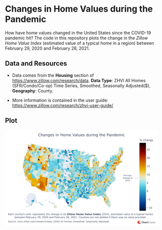# Changes in Home Values during the Pandemic

How have home values changed in the United States since the COVID-19 pandemic hit? The code in this repository plots the change in the <i>Zillow Home Value Index</i> (estimated value of a typical home in a region) between February 29, 2020 and February 28, 2021.

## Data and Resources 

- Data comes from the <b>Housing</b> section of https://www.zillow.com/research/data. <b>Data Type</b>: ZHVI All Homes (SFR/Condo/Co-op) Time Series, Smoothed, Seasonally Adjusted($), <b>Geography</b>: County.

- More information is contained in the user guide: https://www.zillow.com/research/zhvi-user-guide/

## Plot

![](/result.png)
